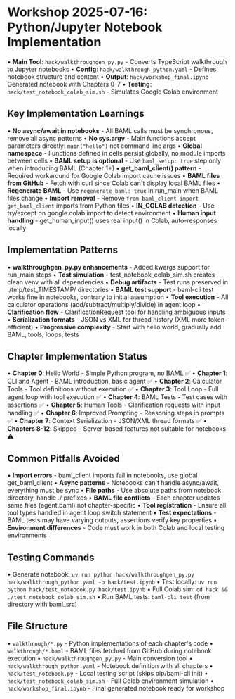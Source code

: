 # Workshop 2025-07-16: Python/Jupyter Notebook Implementation

• **Main Tool**: `hack/walkthroughgen_py.py` - Converts TypeScript walkthrough to Jupyter notebooks
• **Config**: `hack/walkthrough_python.yaml` - Defines notebook structure and content
• **Output**: `hack/workshop_final.ipynb` - Generated notebook with Chapters 0-7
• **Testing**: `hack/test_notebook_colab_sim.sh` - Simulates Google Colab environment

## Key Implementation Learnings

• **No async/await in notebooks** - All BAML calls must be synchronous, remove all async patterns
• **No sys.argv** - Main functions accept parameters directly: `main("hello")` not command line args
• **Global namespace** - Functions defined in cells persist globally, no module imports between cells
• **BAML setup is optional** - Use `baml_setup: true` step only when introducing BAML (Chapter 1+)
• **get_baml_client() pattern** - Required workaround for Google Colab import cache issues
• **BAML files from GitHub** - Fetch with curl since Colab can't display local BAML files
• **Regenerate BAML** - Use `regenerate_baml: true` in run_main when BAML files change
• **Import removal** - Remove `from baml_client import get_baml_client` imports from Python files
• **IN_COLAB detection** - Use try/except on google.colab import to detect environment
• **Human input handling** - get_human_input() uses real input() in Colab, auto-responses locally

## Implementation Patterns

• **walkthroughgen_py.py enhancements** - Added kwargs support for run_main steps
• **Test simulation** - test_notebook_colab_sim.sh creates clean venv with all dependencies
• **Debug artifacts** - Test runs preserved in ./tmp/test_TIMESTAMP/ directories
• **BAML test support** - baml-cli test works fine in notebooks, contrary to initial assumption
• **Tool execution** - All calculator operations (add/subtract/multiply/divide) in agent loop
• **Clarification flow** - ClarificationRequest tool for handling ambiguous inputs
• **Serialization formats** - JSON vs XML for thread history (XML more token-efficient)
• **Progressive complexity** - Start with hello world, gradually add BAML, tools, loops, tests

## Chapter Implementation Status

• **Chapter 0**: Hello World - Simple Python program, no BAML ✅
• **Chapter 1**: CLI and Agent - BAML introduction, basic agent ✅
• **Chapter 2**: Calculator Tools - Tool definitions without execution ✅
• **Chapter 3**: Tool Loop - Full agent loop with tool execution ✅
• **Chapter 4**: BAML Tests - Test cases with assertions ✅
• **Chapter 5**: Human Tools - Clarification requests with input handling ✅
• **Chapter 6**: Improved Prompting - Reasoning steps in prompts ✅
• **Chapter 7**: Context Serialization - JSON/XML thread formats ✅
• **Chapters 8-12**: Skipped - Server-based features not suitable for notebooks ⚠️

## Common Pitfalls Avoided

• **Import errors** - baml_client imports fail in notebooks, use global get_baml_client
• **Async patterns** - Notebooks can't handle async/await, everything must be sync
• **File paths** - Use absolute paths from notebook directory, handle ./ prefixes
• **BAML file conflicts** - Each chapter updates same files (agent.baml) not chapter-specific
• **Tool registration** - Ensure all tool types handled in agent loop switch statement
• **Test expectations** - BAML tests may have varying outputs, assertions verify key properties
• **Environment differences** - Code must work in both Colab and local testing environments

## Testing Commands

• Generate notebook: `uv run python hack/walkthroughgen_py.py hack/walkthrough_python.yaml -o hack/test.ipynb`
• Test locally: `uv run python hack/test_notebook.py hack/test.ipynb`
• Full Colab sim: `cd hack && ./test_notebook_colab_sim.sh`
• Run BAML tests: `baml-cli test` (from directory with baml_src)

## File Structure

• `walkthrough/*.py` - Python implementations of each chapter's code
• `walkthrough/*.baml` - BAML files fetched from GitHub during notebook execution
• `hack/walkthroughgen_py.py` - Main conversion tool
• `hack/walkthrough_python.yaml` - Notebook definition with all chapters
• `hack/test_notebook.py` - Local testing script (skips pip/baml-cli init)
• `hack/test_notebook_colab_sim.sh` - Full Colab environment simulation
• `hack/workshop_final.ipynb` - Final generated notebook ready for workshop
